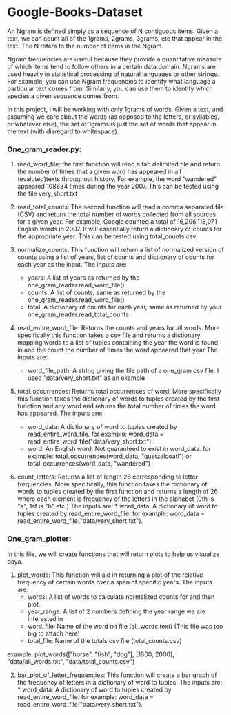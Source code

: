 # Google-Books-Dataset

An Ngram is defined simply as a sequence of N contiguous items. Given a text, we can count all of the 1grams, 2grams, 3grams, etc that appear in the text. The N refers to the number of items in the Ngram.

Ngram frequencies are useful because they provide a quantitative measure of which items tend to follow others in a certain data domain. Ngrams are used heavily in statistical processing of natural languages or other strings. For example, you can use Ngram frequencies to identify what language a particular text comes from. Similarly, you can use them to identify which species a given sequence comes from.

In this project, I will be working with only 1grams of words. Given a text, and assuming we care about the words (as opposed to the letters, or syllables, or whatever else), the set of 1grams is just the set of words that appear in the text (with disregard to whitespace).

### One_gram_reader.py:

1) read_word_file: the first function will read a tab delimited file and return the number of times that a given word has appeared in all (evaluted)texts throughout history. For example, the word "wandered" appeared 108634 times during the year 2007. This can be tested using the file very_short.txt

2) read_total_counts: The second function will read a comma separated file (CSV) and return the total number of words collected from all sources for a given year. For example, Google counted a total of 16,206,118,071 English words in 2007. It will essentially return a dictionary of counts for the appropriate year. This can be tested using total_counts.csv. 

3) normalize_counts: This function will return a list of normalized version of counts using a list of years, list of counts and dictionary of counts for each year as the input. 
  The inputs are: 
      * years: A list of years as returned by the one_gram_reader.read_word_file()
      * counts: A list of counts, same as returned by the one_gram_reader.read_word_file()
      * total: A dictionary of counts for each year, same as returned by your one_gram_reader.read_total_counts
      
4) read_entire_word_file:  Returns the counts and years for all words. More specifically this function takes a csv file and returns a dictionary mapping words to a list of tuples containing the year the word is found in and the count the number of times the word appeared that year
  The inputs are:
      * word_file_path: A string giving the file path of a one_gram csv file. I used "data/very_short.txt" as an example

5) total_occurrences: Returns total occurrences of word. More specifically this function takes the dictionary of words to tuples created by the first function and any word and returns the total number of times the word has appeared. 
  The inputs are:
      * word_data: A dictionary of word to tuples created by read_entire_word_file. 
        for example: word_data = read_entire_word_file("data/very_short.txt").
      * word: An English word. Not guaranteed to exist in word_data.
        for example: total_occurrences(word_data, "quetzalcoatl") or total_occurrences(word_data, "wandered")

6) count_letters:  Returns a list of length 26 corresponding to letter frequencies. More specifically, this function takes the dictionary of words to tuples created by the first function and returns a length of 26 where each element is frequency of the letters in the alphabet (0th is "a", 1st is "b" etc.)
     The inputs are: 
       * word_data: A dictionary of word to tuples created by read_entire_word_file. 
        for example: word_data = read_entire_word_file("data/very_short.txt").


### One_gram_plotter: 

In this file, we will create functions that will return plots to help us visualize daya. 

1) plot_words: This function will aid in returning a plot of the relative frequency of certain words over a span of specific years.
  The inputs are: 
      * words: A list of words to calculate normalized counts for and then plot. 
      * year_range: A list of 2 numbers defining the year range we are interested in
      * word_file: Name of the word txt file (all_words.text) (This file was too big to attach here) 
      * total_file: Name of the totals csv file (total_counts.csv)
      
  example: 
  plot_words(["horse", "fish", "dog"], [1800, 2000], "data/all_words.txt", "data/total_counts.csv")
  
2) bar_plot_of_letter_frequencies: This function will create a bar graph of the frequency of letters in a dictionary of word to tuples. 
     The inputs are: 
       * word_data: A dictionary of word to tuples created by read_entire_word_file. 
        for example: word_data = read_entire_word_file("data/very_short.txt").


